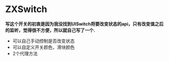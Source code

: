# ZXSwitch

**写这个开关的初衷是因为我没找到UISwitch将要改变状态的api，只有改变值之后的监听，觉得很不方便，所以就自己写了一个.**

- 可以自己手动控制是否改变状态
- 可以自定义开关颜色，滑块颜色
- 2个代理方法
